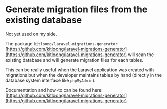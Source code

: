 # Generate migration files from the existing database

Not yet used on my side.

The package `kitloong/laravel-migrations-generator` [https://github.com/kitloong/laravel-migrations-generator](https://github.com/kitloong/laravel-migrations-generator) will scan the existing database and will generate migration files for each tables.

This can be really useful when the Laravel application was created with migrations but when the developer maintains tables by hand (directly in the database system interface like `phpMyAdmin`).

Documentation and how-to can be found here: [https://github.com/kitloong/laravel-migrations-generator](https://github.com/kitloong/laravel-migrations-generator)

